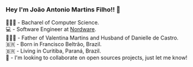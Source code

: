 ### Hey I'm João Antonio Martins Filho!! 👋

<!--
**joaoantoniomartinsfilho/joaoantoniomartinsfilho** is a ✨ _special_ ✨ repository because its `README.md` (this file) appears on your GitHub profile.

Here are some ideas to get you started:

- 🔭 I’m currently working on ...
- 🌱 I’m currently learning ...
- 👯 I’m looking to collaborate on ...
- 🤔 I’m looking for help with ...
- 💬 Ask me about ...
- 📫 How to reach me: ...
- 😄 Pronouns: ...
- ⚡ Fun fact: ...
-->


👨🏻‍🎓 - Bacharel of Computer Science. <br>
💻 - Software Engineer at [Nordware](https://nordware.io/).<br>
👨‍👩‍👧 - Father of Valentina Martins and Husband of Danielle de Castro. <br>
🇧🇷 - Born in Francisco Beltrão, Brazil. <br>
🇧🇷 - Living in Curitiba, Paraná, Brazil. <br>
👯 - I'm looking to collaborate on open sources projects, just let me know! <br>
